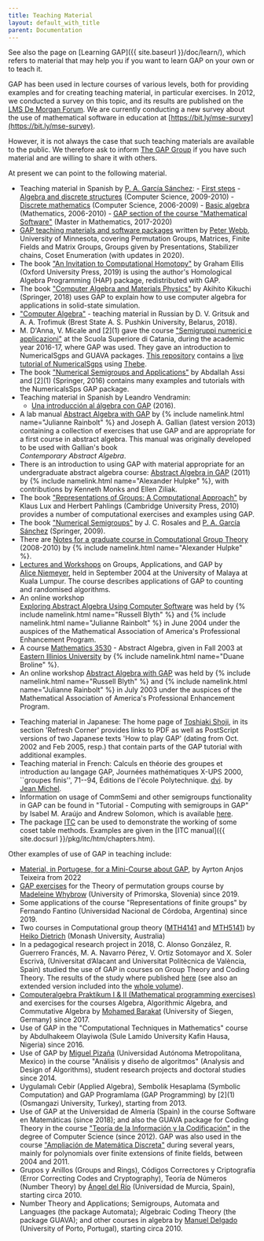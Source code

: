 ```yaml
---
title: Teaching Material
layout: default_with_title
parent: Documentation
---
```


 See also the page on
 [Learning GAP]({{ site.baseurl }}/doc/learn/),
 which refers to material that may help you if you want to learn 
 GAP on your own or to teach it.

  GAP has been used in lecture courses of various levels,
  both for providing examples and for creating teaching material, in
  particular exercises. In 2012, we conducted a survey on this topic,
  and its results are published on the
  [LMS De Morgan Forum](http://education.lms.ac.uk/2012/03/gap-in-teaching/).
  We are currently conducting a new survey about the use of mathematical
  software in education at [https://bit.ly/mse-survey](https://bit.ly/mse-survey).

  However, it is not always the case that
  such teaching materials are available to the public. We therefore
  ask to inform [The GAP Group](mailto:support@gap-system.org)
  if you have such material and are willing to share it with others.

  At present we can point to the following material.

  -  Teaching material in Spanish by [P. A. García Sánchez](https://www.ugr.es/~pedro):
    - [First steps](https://www.ugr.es/~pedro/gap/primeros-pasos.pdf)
    - [Algebra and discrete structures](https://www.ugr.es/~pedro/gap/practicas-GAP-AE.pdf) (Computer Science, 2009-2010)
    - [Discrete mathematics](https://www.ugr.es/~pedro/gap/practicas-GAP-MD.pdf) (Computer Science, 2006-2009)
    - [Basic algebra](https://www.ugr.es/~pedro/gap/practicas-GAP-AB.pdf) (Mathematics, 2006-2010)
    - [GAP section of the course "Mathematical Software"](https://github.com/pedritomelenas/Software-Matematicas-GAP/) (Master in Mathematics, 2017-2020)
  - [GAP teaching materials and software packages](http://www.math.umn.edu/~webb/GAPfiles/) written by 
    [Peter Webb](http://www.math.umn.edu/~webb),
    University of Minnesota,
    covering Permutation Groups, Matrices, Finite Fields and Matrix Groups, 
    Groups given by Presentations, Stabilizer chains, Coset Enumeration (with updates in 2020).
  - The book ["An Invitation to Computational Homotopy"](https://global.oup.com/academic/product/an-invitation-to-computational-homotopy-9780198832980)
    by Graham Ellis (Oxford University Press, 2019) is using the author's Homological Algebra Programming (HAP) package, redistributed with GAP.
  - The book ["Computer Algebra and Materials Physics"](https://www.springer.com/gp/book/9783319942254)
    by Akihito Kikuchi (Springer, 2018) uses GAP to explain how to use computer algebra for applications in
    solid-state simulation.
  - ["Computer Algebra"](http://lib.brsu.by/sites/default/files/books/%D0%9A%D0%BE%D0%BC%D0%BF%D1%8C%D1%8E%D1%82%D0%B5%D1%80%D0%BD%D0%B0%D1%8F%20%D0%B0%D0%BB%D0%B3%D0%B5%D0%B1%D1%80%D0%B0_2.pdf) - teaching material in Russian by D. V. Gritsuk and A. A. Trofimuk (Brest State A. S. Pushkin University, Belarus, 2018).
  - M. D'Anna, V. Micale and [$2]($1) gave the course
    ["Semigruppi numerici e applicazioni"](http://www.scuolasuperiorecatania.it/it/semigruppi-numerici-e-applicazioni-0)
    at the Scuola Superiore di Catania, during the academic year 2016-17, 
    where GAP was used. They gave an introduction to NumericalSgps and GUAVA packages.
    [This repository](https://github.com/pedritomelenas/SSC-Semigroups) contains a 
    [live tutorial of NumericalSgps](https://pedritomelenas.github.io/SSC-Semigroups/Live/gap-numericalsgps-thebelab.html)
    using [Thebe](https://github.com/executablebooks/thebe).
  - The book ["Numerical Semigroups and Applications"](https://www.springer.com/gp/book/9783319823256)
    by Abdallah Assi and [$2]($1) (Springer, 2016) contains
    many examples and tutorials with the NumericalsSps GAP package.
  - Teaching material in Spanish by Leandro Vendramin:
    - [Una introducción al álgebra con GAP](http://mate.dm.uba.ar/~lvendram/lectures/GAP.pdf) (2016).
  - A lab manual
    [Abstract Algebra with GAP](http://math.slu.edu/~rainbolt/manual8th.htm)
    by {% include namelink.html name="Julianne Rainbolt" %} and
    Joseph A. Gallian (latest version 2013)
    containing a collection of exercises that use GAP
    and are appropriate for a first course in abstract algebra.
    This manual was originally developed to be used with Gallian's book   
    *Contemporary Abstract Algebra*.
  - There is an introduction to using GAP with material appropriate
    for an undergraduate abstract algebra course: 
    [Abstract Algebra in GAP](https://www.math.colostate.edu/%7Ehulpke/CGT/howtogap.pdf) (2011)
    by {% include namelink.html name="Alexander Hulpke" %},
    with contributions by Kenneth Monks and Ellen Ziliak.
  - The book ["Representations of Groups: A Computational Approach"](https://www.cambridge.org/vi/academic/subjects/mathematics/algebra/representations-groups-computational-approach)
    by Klaus Lux and Herbert Pahlings (Cambridge University Press, 2010) provides a number of computational exercises and examples using GAP.
  - The book ["Numerical Semigroups"](https://link.springer.com/book/10.1007/978-1-4419-0160-6)
    by J. C. Rosales and [P. A. García Sánchez](https://www.ugr.es/~pedro) (Springer, 2009).
  - There are
    [Notes for a graduate course in Computational Group Theory](http://www.math.colostate.edu/~hulpke/CGT/cgtnotes2up.pdf) (2008-2010)
    by {% include namelink.html name="Alexander Hulpke" %}.
  - [Lectures and Workshops](http://www.maths.uwa.edu.au/~alice/KL) on Groups, Applications, and
    GAP by  
    [Alice Niemeyer](http://www.maths.uwa.edu.au/~alice),
    held in September  2004 at the University of Malaya at Kuala Lumpur. 
    The course describes applications of GAP
    to counting and randomised algorithms.
  - An online workshop
    [Exploring&nbsp;Abstract&nbsp;Algebra&nbsp;Using&nbsp;Computer&nbsp;Software](http://euler.slu.edu/GrantWebPages/PREP04AlgebraGap/GAPPREP.html)
    was held by {% include namelink.html name="Russell Blyth" %} and
    {% include namelink.html name="Julianne Rainbolt" %}
    in June 2004 under the auspices of the Mathematical Association of
    America's Professional Enhancement Program.
  - A course
    [Mathematics&nbsp;3530](http://www.ux1.eiu.edu/~cfdmb/gap/index.html) - Abstract Algebra,
    given in Fall 2003 at
    [ Eastern&nbsp;Illinios&nbsp;University](http://www.eiu.edu/)
    by {% include namelink.html name="Duane Broline" %}.
  - An online workshop
    [Abstract&nbsp;Algebra&nbsp;with&nbsp;GAP](http://euler.slu.edu/GrantWebPages/PREP06AlgebraGap/index.html)
    was held by {% include namelink.html name="Russell Blyth" %} and
    {% include namelink.html name="Julianne Rainbolt" %}
    in July 2003 under the auspices of the Mathematical Association of
    America's Professional Enhancement Program.
  <!-- - <a href="http://www.win.tue.nl/~amc/ow/bachproj/BachelorProjectCIGIP.pdf">
    Graph&nbsp;Isomorphism&nbsp;Problem</a>
    by Vincent Remie, Eindhoven University of Technology.<br />
    This looks at ways to show that two graphs on n vertices
    are not isomorphic. Code is given for a number of GAP
    functions to examine graphs. -->
  <!-- - An introduction to using GAP to perform Polya counting with 
    <a href="http://www.csse.uwa.edu.au/~gordon/cube.pdf">
    colourings&nbsp;of&nbsp;the&nbsp;cube</a> 
    by [Gordon&nbsp;Royle](http://www.csse.uwa.edu.au/~gordon), 
    University of Western Australia. -->
  - Teaching material in Japanese:
    The home page of 
    [Toshiaki&nbsp;Shoji](http://www.math.nagoya-u.ac.jp/~shoji/eindex.html), 
    in its section 'Refresh Corner' provides links to PDF as well as 
    PostScript versions of  two Japanese texts  'How to play GAP' 
    (dating from Oct. 2002 and Feb 2005, resp.) that contain parts 
    of the GAP tutorial with additional examples. 
  - Teaching material in French:
    Calculs en théorie des groupes et introduction au langage GAP,
    Journées  mathématiques  X-UPS  2000,  ``groupes  finis'', 71--94,
    Éditions de l'école Polytechnique.
    [dvi](https://webusers.imj-prg.fr/~jean.michel/papiers/xups.dvi).
    by [Jean&nbsp;Michel](https://webusers.imj-prg.fr/~jean.michel/).
  - Information on usage of CommSemi and other semigroups functionality
    in GAP can be found in "Tutorial - Computing with
    semigroups in GAP" by
    Isabel M. Araújo and
    Andrew Solomon,
    which is available 
    [here](http://citeseerx.ist.psu.edu/viewdoc/summary?doi=10.1.1.18.3578).
  - The package
    [ITC](https://gap-packages.github.io/itc/) can be used to demonstrate the
    working of some coset table methods. Examples are given in the
    [ITC&nbsp;manual]({{ site.docsurl }}/pkg/itc/htm/chapters.htm).

Other examples of use of GAP in teaching include: 
- [Material, in Portugese, for a Mini-Course about GAP](http://pet.mat.unb.br/pub/Minicurso_de_GAP.pdf),
by Ayrton Anjos Teixeira from 2022
- [GAP exercises](https://github.com/MWhybrow92/Permutation-Groups) for the
Theory of permutation groups course by [Madeleine Whybrow](https://madeleinewhybrow.wordpress.com/)
(University of Primorska, Slovenia) since 2019.
- Some applications of the course "Representations of finite groups" by Fernando Fantino
(Universidad Nacional de Córdoba, Argentina) since 2019.
- Two courses in Computational group theory
([MTH4141](https://www3.monash.edu/pubs/2019handbooks/units/MTH4141.html) and
[MTH5141](https://www3.monash.edu/pubs/2019handbooks/units/MTH5141.html)) by
[Heiko Dietrich](http://users.monash.edu/~heikod/) (Monash University, Australia)
- In a pedagogical research project in 2018, C. Alonso González, R. Guerrero Francés, M. A. Navarro Pérez, 
V. Ortiz Sotomayor and X. Soler Escrivà, (Universitat d’Alacant and Universitat Politècnica de València, Spain) 
studied the use of GAP in courses on Group Theory and Coding Theory. The results of the study where published
[here](https://rua.ua.es/dspace/bitstream/10045/101711/1/Memories-Xarxes-I3CE-2018-19-141.pdf)
(see also an extended version included into the [whole volume](http://rua.ua.es/dspace/handle/10045/98732)).
- [Computeralgebra Praktikum I & II (Mathematical programming exercises)](https://www.algebra.mathematik.uni-siegen.de/barakat/teaching/W19/PraktikumCA/)
and exercises for the courses Algebra, Algorithmic Algebra, and Commutative Algebra by 
[Mohamed Barakat](https://www.algebra.mathematik.uni-siegen.de/barakat/) (University of Siegen, Germany) 
since 2017.
- Use of GAP in the "Computational Techniques in Mathematics" course by
Abdulhakeem Olayiwola (Sule Lamido University Kafin Hausa, Nigeria)
since 2016.
- Use of GAP by [Miguel Pizaña](http://xamanek.izt.uam.mx/map/)
(Universidad Autónoma Metropolitana, Mexico) in the course
"Análisis y diseño de algoritmos" (Analysis and Design of Algorithms),
student research projects and doctoral studies since 2014.
- Uygulamalı Cebir (Applied Algebra), Sembolik Hesaplama (Symbolic Computation)
and GAP Programlama (GAP Programming) by [$2]($1) (Osmangazi University, Turkey),
starting from 2013.
- Use of GAP at the Universidad de Almería (Spain) in the course Software en Matemáticas (since 2018);
and also the GUAVA package for Coding Theory in the course
["Teoría de la Información y la Codificación"](http://cms.ual.es/UAL/ht/estudios/titulaciones/titulacion/asignaturas/asignatura/TITULACION4100?id=&idTit=4100&idAss=40007321&idCaracter=O)
in the degree of Computer Science (since 2012). GAP was also used in the course
["Ampliación de Matemática Discreta"](http://cms.ual.es/UAL/universidad/departamentos/matematicas/docencia/asignaturas/asignatura/index.htm?id=6250&idTit=4000&idAss=40002202&idCaracter=B)
during several years, mainly for polynomials over finite extensions of finite fields, between 2004 and 2011.
- Grupos y Anillos (Groups and Rings), Códigos Correctores y Criptografía (Error Correcting Codes and Cryptography), Teoría de Números (Number Theory)
by [Ángel del Río](https://www.um.es/adelrio/) (Universidad de Murcia, Spain), starting circa 2010.
- Number Theory and Applications; Semigroups, Automata and Languages (the package Automata);
Algebraic Coding Theory (the package GUAVA); and other courses in algebra 
by [Manuel Delgado](https://cmup.fc.up.pt/cmup/mdelgado/) (University of Porto, Portugal), starting circa 2010.
